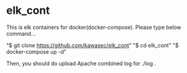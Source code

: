 # elk_cont
This is elk containers for docker(docker-compose).
Please type below command...

"$ git clone https://github.com/kawasec/elk_cont"
"$ cd elk_cont"
"$ docker-compose up -d"

Then, you should do upload Apache combined log for ./log .
